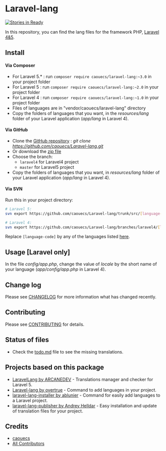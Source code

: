 # Laravel-lang

[![Stories in Ready](https://badge.waffle.io/caouecs/Laravel-lang.svg)](http://waffle.io/caouecs/Laravel-lang)

In this repository, you can find the lang files for the framework PHP, [Laravel 4&5](http://www.laravel.com).

## Install

#### Via Composer
* For Laravel 5.* : run `composer require caouecs/laravel-lang:~3.0` in your project folder
* For Laravel 5 : run `composer require caouecs/laravel-lang:~2.0` in your project folder
* For Laravel 4 : run `composer require caouecs/laravel-lang:~1.0` in your project folder
* Files of languages are in "vendor/caouecs/laravel-lang" directory
* Copy the folders of languages that you want, in the *resources/lang* folder of your Laravel application (*app/lang* in Laravel 4).

#### Via GitHub

* Clone the [GitHub repository](https://github.com/caouecs/laravel-lang/) : *git clone https://github.com/caouecs/Laravel-lang.git*
* Or download the [zip file](https://github.com/caouecs/laravel-lang/archive/master.zip)
* Choose the branch:
    * `laravel4` for Laravel4 project
    * `master` for Laravel5 project
* Copy the folders of languages that you want, in *resources/lang* folder of your Laravel application (*app/lang* in Laravel 4).

#### Via SVN

Run this in your project directory:

```sh
# Laravel 5:
svn export https://github.com/caouecs/Laravel-lang/trunk/src/[language-code] resources/lang/[language-code]

# Laravel 4:
svn export https://github.com/caouecs/Laravel-lang/branches/laravel4/[language-code] app/lang/[language-code]
```

Replace `[language-code]` by any of the languages listed [here](src).

## Usage [Laravel only]

In the file *config/app.php*, change the value of *locale* by the short name of your language (*app/config/app.php* in Laravel 4).

## Change log

Please see [CHANGELOG](CHANGELOG.md) for more information what has changed recently.

## Contributing

Please see [CONTRIBUTING](CONTRIBUTING.md) for details.

## Status of files

* Check the [todo.md](todo.md) file to see the missing translations.

## Projects based on this package

* [LaravelLang by ARCANEDEV](https://github.com/ARCANEDEV/LaravelLang) - Translations manager and checker for Laravel 5.
* [Laravel-lang by overtrue](https://github.com/overtrue/laravel-lang) - Command to add languages in your project.
* [laravel-lang-installer by ablunier](https://github.com/ablunier/laravel-lang-installer) - Command for easily add languages to a Laravel project.
* [laravel-lang-publisher by Andrey Helldar](https://github.com/andrey-helldar/laravel-lang-publisher) - Easy installation and update of translation files for your project.

## Credits

- [caouecs](https://github.com/caouecs)
- [All Contributors](https://github.com/caouecs/Laravel-lang/graphs/contributors)
